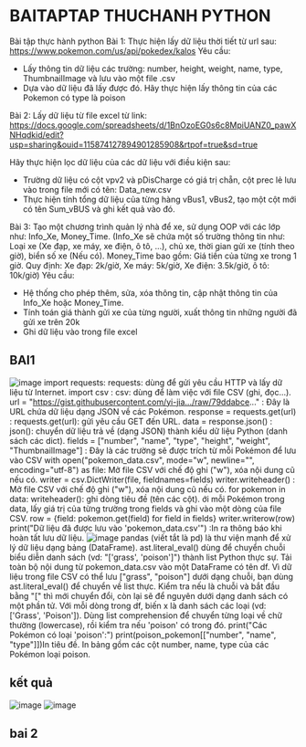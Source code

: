 # BAITAPTAP THUCHANH PYTHON
Bài tập thực hành python
Bài 1: 
Thực hiện lấy dữ liệu thời tiết từ url sau: https://www.pokemon.com/us/api/pokedex/kalos
Yêu cầu:
+ Lấy thông tin dữ liệu các trường: number, height, weight, name, type, ThumbnailImage và lưu vào một file .csv
+ Dựa vào dữ liệu đã lấy được đó. Hãy thực hiện lấy thông tin của các Pokemon có type là poison

Bài 2:
Lấy dữ liệu từ file excel từ link: https://docs.google.com/spreadsheets/d/1BnOzoEG0s6c8MpiUANZ0_pawXNHqdkid/edit?usp=sharing&ouid=115874127894901285908&rtpof=true&sd=true

Hãy thực hiện lọc dữ liệu của các dữ liệu với điều kiện sau:
- Trường dữ liệu có cột vpv2 và pDisCharge có giá trị chẵn, cột prec lẻ lưu vào trong file mới có tên: Data_new.csv
- Thực hiện tính tổng dữ liệu của từng hàng vBus1, vBus2, tạo một cột mới có tên Sum_vBUS và ghi kết quả vào đó.

Bài 3: 
Tạo một chương trình quản lý nhà để xe, sử dụng OOP với các lớp như: Info_Xe, Money_Time.
(Info_Xe sẽ chứa một số trường thông tin như: Loại xe (Xe đạp, xe máy, xe điện, ô tô, ...), chủ xe, thời gian gửi xe (tính theo giờ), biển số xe (Nếu có). Money_Time bao gồm: Giá tiền của từng xe trong 1 giờ. Quy định: Xe đạp: 2k/giờ, Xe máy: 5k/giờ, Xe điện: 3.5k/giờ, ô tô: 10k/giờ)
Yêu cầu: 
- Hệ thống cho phép thêm, sửa, xóa thông tin, cập nhật thông tin của Info_Xe hoặc Money_Time.
- Tính toán giá thành gửi xe của từng người, xuất thông tin những người đã gửi xe trên 20k
- Ghi dữ liệu vào trong file excel
## BAI1
![image](https://github.com/user-attachments/assets/0b7b0191-47fd-401e-a8b1-08adcdb56bcf)
import requests: requests: dùng để gửi yêu cầu HTTP và lấy dữ liệu từ Internet.
import csv : csv: dùng để làm việc với file CSV (ghi, đọc...).
url = "https://gist.githubusercontent.com/yi-jia.../raw/79ddabce..."     : Đây là URL chứa dữ liệu dạng JSON về các Pokémon.
response = requests.get(url) : requests.get(url): gửi yêu cầu GET đến URL.
data = response.json() : json(): chuyển dữ liệu trả về (dạng JSON) thành kiểu dữ liệu Python (danh sách các dict).
fields = ["number", "name", "type", "height", "weight", "ThumbnailImage"] : Đây là các trường sẽ được trích từ mỗi Pokémon để lưu vào CSV
with open("pokemon_data.csv", mode="w", newline="", encoding="utf-8") as file: Mở file CSV với chế độ ghi ("w"), xóa nội dung cũ nếu có.
    writer = csv.DictWriter(file, fieldnames=fields)
    writer.writeheader() : Mở file CSV với chế độ ghi ("w"), xóa nội dung cũ nếu có.
    for pokemon in data: writeheader(): ghi dòng tiêu đề (tên các cột). ới mỗi Pokémon trong data, lấy giá trị của từng trường trong fields và ghi vào một dòng của file CSV.
        row = {field: pokemon.get(field) for field in fields}
        writer.writerow(row)
  print("Dữ liệu đã được lưu vào 'pokemon_data.csv'") :In ra thông báo khi hoàn tất lưu dữ liệu.
![image](https://github.com/user-attachments/assets/c327f56d-f16a-4668-8215-58b9fcf93e00)
  pandas (viết tắt là pd) là thư viện mạnh để xử lý dữ liệu dạng bảng (DataFrame).
ast.literal_eval() dùng để chuyển chuỗi biểu diễn danh sách (vd: "['grass', 'poison']") thành list Python thực sự.
Tải toàn bộ nội dung từ pokemon_data.csv vào một DataFrame có tên df.
Vì dữ liệu trong file CSV có thể lưu ["grass", "poison"] dưới dạng chuỗi, bạn dùng ast.literal_eval() để chuyển về list thực.
Kiểm tra nếu là chuỗi và bắt đầu bằng "[" thì mới chuyển đổi, còn lại sẽ để nguyên dưới dạng danh sách có một phần tử.
Với mỗi dòng trong df, biến x là danh sách các loại (vd: ['Grass', 'Poison']).
Dùng list comprehension để chuyển từng loại về chữ thường (lowercase), rồi kiểm tra nếu 'poison' có trong đó.
print("Các Pokémon có loại 'poison':")
print(poison_pokemon[["number", "name", "type"]])In tiêu đề. In bảng gồm các cột number, name, type của các Pokémon loại poison.
## kết quả 
![image](https://github.com/user-attachments/assets/e37b5872-e1e4-4528-a296-f7dc6033efa0)
![image](https://github.com/user-attachments/assets/e9a89c56-cf1d-4cfa-b62a-a9363f49d170)
## bai 2 



